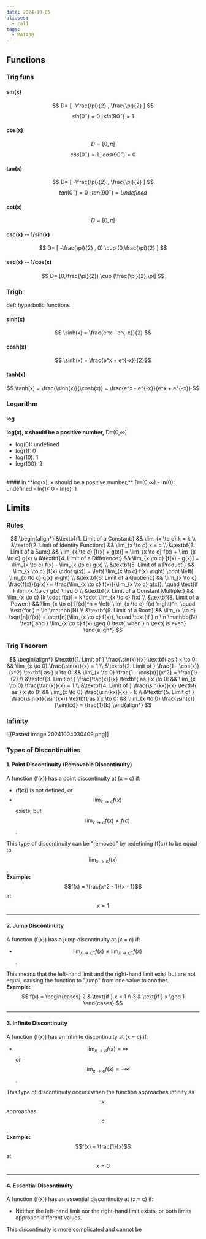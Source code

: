 ```yaml
---
date: 2024-10-05
aliases:
  - cal1
tags:
  - MATA30
---
```



## Functions
### Trig funs
#### sin(x)
$$ D= [ -\frac{\pi}{2} , \frac{\pi}{2} ] $$ $$ sin(0^\circ) = 0 \;; sin(90^\circ)= 1 $$
#### cos(x)
$$ D= [ {0} , {\pi} ] $$
$$ cos(0^\circ) = 1 \;; cos(90^\circ)= 0 $$
#### tan(x)
$$ D= [ -\frac{\pi}{2} , \frac{\pi}{2} ] $$
$$ tan(0^\circ) = 0 \;; tan(90^\circ)= Undefined $$

#### cot(x)
$$ D= [ {0} , {\pi} ] $$
#### csc(x) -- 1/sin(x)
$$ D= [ -\frac{\pi}{2} , 0) \cup (0,\frac{\pi}{2} ] $$

#### sec(x) -- 1/cos(x)
$$ D= [0,\frac{\pi}{2}) \cup (\frac{\pi}{2},\pi] $$

### Trigh
def:  hyperbolic functions
#### sinh(x)
$$ \sinh(x) = \frac{e^x - e^{-x}}{2} $$

#### cosh(x)
$$ \sinh(x) = \frac{e^x + e^{-x}}{2}$$
#### tanh(x)
$$ \tanh(x) = \frac{\sinh(x)}{\cosh(x)} = \frac{e^x - e^{-x}}{e^x + e^{-x}} $$


### Logarithm
#### log
**log(x), x should be a positive number,** D=(0,∞) 
- log(0): undefined
- log(1): 0
- log(10): 1
- log(100): 2
<br>
#### ln
**log(x), x should be a positive number,** D=(0,∞) 
- ln(0): undefined
- ln(1): 0
- ln(e): 1

## Limits

### Rules

$$ \begin{align*} &\textbf{1. Limit of a Constant:} && \lim_{x \to c} k = k \\ &\textbf{2. Limit of Identity Function:} && \lim_{x \to c} x = c \\ &\textbf{3. Limit of a Sum:} && \lim_{x \to c} [f(x) + g(x)] = \lim_{x \to c} f(x) + \lim_{x \to c} g(x) \\ &\textbf{4. Limit of a Difference:} && \lim_{x \to c} [f(x) - g(x)] = \lim_{x \to c} f(x) - \lim_{x \to c} g(x) \\ &\textbf{5. Limit of a Product:} && \lim_{x \to c} [f(x) \cdot g(x)] = \left( \lim_{x \to c} f(x) \right) \cdot \left( \lim_{x \to c} g(x) \right) \\ &\textbf{6. Limit of a Quotient:} && \lim_{x \to c} \frac{f(x)}{g(x)} = \frac{\lim_{x \to c} f(x)}{\lim_{x \to c} g(x)}, \quad \text{if } \lim_{x \to c} g(x) \neq 0 \\ &\textbf{7. Limit of a Constant Multiple:} && \lim_{x \to c} [k \cdot f(x)] = k \cdot \lim_{x \to c} f(x) \\ &\textbf{8. Limit of a Power:} && \lim_{x \to c} [f(x)]^n = \left( \lim_{x \to c} f(x) \right)^n, \quad \text{for } n \in \mathbb{N} \\ &\textbf{9. Limit of a Root:} && \lim_{x \to c} \sqrt[n]{f(x)} = \sqrt[n]{\lim_{x \to c} f(x)}, \quad \text{if } n \in \mathbb{N} \text{ and } \lim_{x \to c} f(x) \geq 0 \text{ when } n \text{ is even} \end{align*} $$
### Trig Theorem
$$ \begin{align*} &\textbf{1. Limit of } \frac{\sin(x)}{x} \textbf{ as } x \to 0: && \lim_{x \to 0} \frac{\sin(x)}{x} = 1 \\ &\textbf{2. Limit of } \frac{1 - \cos(x)}{x^2} \textbf{ as } x \to 0: && \lim_{x \to 0} \frac{1 - \cos(x)}{x^2} = \frac{1}{2} \\ &\textbf{3. Limit of } \frac{\tan(x)}{x} \textbf{ as } x \to 0: && \lim_{x \to 0} \frac{\tan(x)}{x} = 1 \\ &\textbf{4. Limit of } \frac{\sin(kx)}{x} \textbf{ as } x \to 0: && \lim_{x \to 0} \frac{\sin(kx)}{x} = k \\ &\textbf{5. Limit of } \frac{\sin(x)}{\sin(kx)} \textbf{ as } x \to 0: && \lim_{x \to 0} \frac{\sin(x)}{\sin(kx)} = \frac{1}{k} \end{align*} $$

### Infinity
![[Pasted image 20241004030409.png]]


### Types of Discontinuities

#### 1. Point Discontinuity (Removable Discontinuity)
A function \(f(x)\) has a point discontinuity at \(x = c\) if:
- \(f(c)\) is not defined, or
- $$\lim_{x \to c} f(x)$$ exists, but $$\lim_{x \to c} f(x) \neq f(c)$$.

This type of discontinuity can be "removed" by redefining \(f(c)\) to be equal to $$\lim_{x \to c} f(x)$$.  
**Example:** $$f(x) = \frac{x^2 - 1}{x - 1}$$ at $$x = 1$$

---

#### 2. Jump Discontinuity
A function \(f(x)\) has a jump discontinuity at \(x = c\) if:
- $$\lim_{x \to c^-} f(x) \neq \lim_{x \to c^+} f(x)$$.

This means that the left-hand limit and the right-hand limit exist but are not equal, causing the function to "jump" from one value to another.  
**Example:**
$$
f(x) = 
\begin{cases} 
2 & \text{if } x < 1 \\
3 & \text{if } x \geq 1 
\end{cases}
$$

---

#### 3. Infinite Discontinuity
A function \(f(x)\) has an infinite discontinuity at \(x = c\) if:
- $$\lim_{x \to c} f(x) = \infty$$ or $$\lim_{x \to c} f(x) = -\infty$$.

This type of discontinuity occurs when the function approaches infinity as $$x$$ approaches $$c$$.  
**Example:** $$f(x) = \frac{1}{x}$$ at $$x = 0$$

---

#### 4. Essential Discontinuity
A function \(f(x)\) has an essential discontinuity at \(x = c\) if:
- Neither the left-hand limit nor the right-hand limit exists, or both limits approach different values.

This discontinuity is more complicated and cannot be
